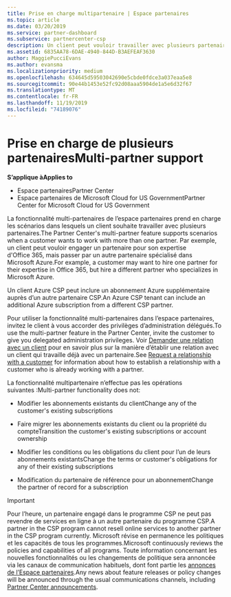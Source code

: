 ```yaml
---
title: Prise en charge multipartenaire | Espace partenaires
ms.topic: article
ms.date: 03/20/2019
ms.service: partner-dashboard
ms.subservice: partnercenter-csp
description: Un client peut vouloir travailler avec plusieurs partenaires du programme Fournisseur de solutions Cloud, spécialisés dans différents services.
ms.assetid: 6835AA78-6DAE-4940-844D-B3AEFEAF3630
author: MaggiePucciEvans
ms.author: evansma
ms.localizationpriority: medium
ms.openlocfilehash: 634645d59503042690e5cbde0fdce3a037eaa5e8
ms.sourcegitcommit: 90e44b1453e52fc92d08aaa5904de1a5e6d32f67
ms.translationtype: MT
ms.contentlocale: fr-FR
ms.lasthandoff: 11/19/2019
ms.locfileid: "74189076"
---
```

# <a name="multi-partner-support"></a><span data-ttu-id="01c27-103">Prise en charge de plusieurs partenaires</span><span class="sxs-lookup"><span data-stu-id="01c27-103">Multi-partner support</span></span>

<span data-ttu-id="01c27-104">**S’applique à**</span><span class="sxs-lookup"><span data-stu-id="01c27-104">**Applies to**</span></span>

-  <span data-ttu-id="01c27-105">Espace partenaires</span><span class="sxs-lookup"><span data-stu-id="01c27-105">Partner Center</span></span>
-  <span data-ttu-id="01c27-106">Espace partenaires de Microsoft Cloud for US Government</span><span class="sxs-lookup"><span data-stu-id="01c27-106">Partner Center for Microsoft Cloud for US Government</span></span>

<span data-ttu-id="01c27-107">La fonctionnalité multi-partenaires de l’espace partenaires prend en charge les scénarios dans lesquels un client souhaite travailler avec plusieurs partenaires.</span><span class="sxs-lookup"><span data-stu-id="01c27-107">The Partner Center's multi-partner feature supports scenarios when a customer wants to work with more than one partner.</span></span> <span data-ttu-id="01c27-108">Par exemple, un client peut vouloir engager un partenaire pour son expertise d'Office 365, mais passer par un autre partenaire spécialisé dans Microsoft Azure.</span><span class="sxs-lookup"><span data-stu-id="01c27-108">For example, a customer may want to hire one partner for their expertise in Office 365, but hire a different partner who specializes in Microsoft Azure.</span></span> 

<span data-ttu-id="01c27-109">Un client Azure CSP peut inclure un abonnement Azure supplémentaire auprès d’un autre partenaire CSP.</span><span class="sxs-lookup"><span data-stu-id="01c27-109">An Azure CSP tenant can include an additional Azure subscription from a different CSP partner.</span></span>

<span data-ttu-id="01c27-110">Pour utiliser la fonctionnalité multi-partenaires dans l’espace partenaires, invitez le client à vous accorder des privilèges d’administration délégués.</span><span class="sxs-lookup"><span data-stu-id="01c27-110">To use the multi-partner feature in the Partner Center, invite the customer to give you delegated administration privileges.</span></span> <span data-ttu-id="01c27-111">Voir [Demander une relation avec un client](request-a-relationship-with-a-customer.md) pour en savoir plus sur la manière d’établir une relation avec un client qui travaille déjà avec un partenaire.</span><span class="sxs-lookup"><span data-stu-id="01c27-111">See [Request a relationship with a customer](request-a-relationship-with-a-customer.md) for information about how to establish a relationship with a customer who is already working with a partner.</span></span>

<span data-ttu-id="01c27-112">La fonctionnalité multipartenaire n’effectue pas les opérations suivantes&nbsp;:</span><span class="sxs-lookup"><span data-stu-id="01c27-112">Multi-partner functionality does not:</span></span>

- <span data-ttu-id="01c27-113">Modifier les abonnements existants du client</span><span class="sxs-lookup"><span data-stu-id="01c27-113">Change any of the customer's existing subscriptions</span></span>

- <span data-ttu-id="01c27-114">Faire migrer les abonnements existants du client ou la propriété du compte</span><span class="sxs-lookup"><span data-stu-id="01c27-114">Transition the customer's existing subscriptions or account ownership</span></span>

- <span data-ttu-id="01c27-115">Modifier les conditions ou les obligations du client pour l’un de leurs abonnements existants</span><span class="sxs-lookup"><span data-stu-id="01c27-115">Change the terms or customer's obligations for any of their existing subscriptions</span></span>

- <span data-ttu-id="01c27-116">Modification du partenaire de référence pour un abonnement</span><span class="sxs-lookup"><span data-stu-id="01c27-116">Change the partner of record for a subscription</span></span>

> [!IMPORTANT]  
> <span data-ttu-id="01c27-117">Pour l’heure, un partenaire engagé dans le programme CSP ne peut pas revendre de services en ligne à un autre partenaire du programme CSP.</span><span class="sxs-lookup"><span data-stu-id="01c27-117">A partner in the CSP program cannot resell online services to another partner in the CSP program currently.</span></span> <span data-ttu-id="01c27-118">Microsoft révise en permanence les politiques et les capacités de tous les programmes.</span><span class="sxs-lookup"><span data-stu-id="01c27-118">Microsoft continuously reviews the policies and capabilities of all programs.</span></span> <span data-ttu-id="01c27-119">Toute information concernant les nouvelles fonctionnalités ou les changements de politique sera annoncée via les canaux de communication habituels, dont font partie les [annonces de l’Espace partenaires](https://partner.microsoft.com/pcv/announcements).</span><span class="sxs-lookup"><span data-stu-id="01c27-119">Any news about feature releases or policy changes will be announced through the usual communications channels, including [Partner Center announcements](https://partner.microsoft.com/pcv/announcements).</span></span>







